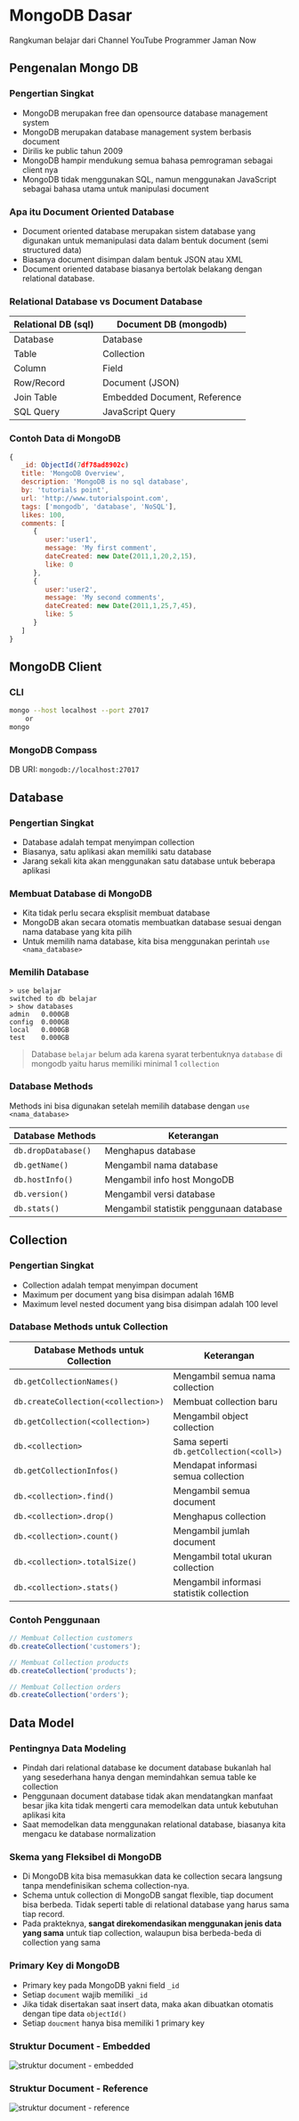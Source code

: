 # MongoDB Dasar
Rangkuman belajar dari Channel YouTube Programmer Jaman Now


## Pengenalan Mongo DB

### Pengertian Singkat
- MongoDB merupakan free dan opensource database management system
- MongoDB merupakan database management system berbasis document 
- Dirilis ke public tahun 2009
- MongoDB hampir mendukung semua bahasa pemrograman sebagai client nya
- MongoDB tidak menggunakan SQL, namun menggunakan JavaScript sebagai bahasa utama untuk manipulasi document

### Apa itu Document Oriented Database
- Document oriented database merupakan sistem database yang digunakan untuk memanipulasi data dalam bentuk document (semi structured data)
- Biasanya document disimpan dalam bentuk JSON atau XML
- Document oriented database biasanya bertolak belakang dengan relational database. 

### Relational Database vs Document Database
| Relational DB (sql)   | Document DB (mongodb)         |
| --------------------- | ----------------------------- |
| Database              | Database                      |
| Table                 | Collection                    |
| Column                | Field                         |
| Row/Record            | Document (JSON)               |
| Join Table            | Embedded Document, Reference  |
| SQL Query             | JavaScript Query              |

### Contoh Data di MongoDB
```js
{
   _id: ObjectId(7df78ad8902c)
   title: 'MongoDB Overview', 
   description: 'MongoDB is no sql database',
   by: 'tutorials point',
   url: 'http://www.tutorialspoint.com',
   tags: ['mongodb', 'database', 'NoSQL'],
   likes: 100, 
   comments: [	
      {
         user:'user1',
         message: 'My first comment',
         dateCreated: new Date(2011,1,20,2,15),
         like: 0 
      },
      {
         user:'user2',
         message: 'My second comments',
         dateCreated: new Date(2011,1,25,7,45),
         like: 5
      }
   ]
}
```


## MongoDB Client

### CLI
```bash
mongo --host localhost --port 27017
    or
mongo
```

### MongoDB Compass
DB URI: `mongodb://localhost:27017`


## Database

### Pengertian Singkat
- Database adalah tempat menyimpan collection 
- Biasanya, satu aplikasi akan memiliki satu database
- Jarang sekali kita akan menggunakan satu database untuk beberapa aplikasi

### Membuat Database di MongoDB
- Kita tidak perlu secara eksplisit membuat database
- MongoDB akan secara otomatis membuatkan database sesuai dengan nama database yang kita pilih
- Untuk memilih nama database, kita bisa menggunakan perintah `use <nama_database>`

### Memilih Database
```
> use belajar
switched to db belajar
> show databases
admin   0.000GB
config  0.000GB
local   0.000GB
test    0.000GB
```

> Database `belajar` belum ada karena syarat terbentuknya `database` di mongodb yaitu harus memiliki minimal 1 `collection`

### Database Methods

Methods ini bisa digunakan setelah memilih database dengan `use <nama_database>`

| Database Methods | Keterangan |
| --- | --- |
| `db.dropDatabase()` | Menghapus database |
| `db.getName()` | Mengambil nama database |
| `db.hostInfo()` | Mengambil info host MongoDB |
| `db.version()` | Mengambil versi database |
| `db.stats()` | Mengambil statistik penggunaan database |


## Collection

### Pengertian Singkat

- Collection adalah tempat menyimpan document
- Maximum per document yang bisa disimpan adalah 16MB
- Maximum level nested document yang bisa disimpan adalah 100 level 

### Database Methods untuk Collection

| Database Methods untuk Collection | Keterangan |
| --- | --- |
| `db.getCollectionNames()` | Mengambil semua nama collection |
| `db.createCollection(<collection>)` | Membuat collection baru |
| `db.getCollection(<collection>)` | Mengambil object collection |
| `db.<collection>` | Sama seperti `db.getCollection(<coll>)` |
| `db.getCollectionInfos()` | Mendapat informasi semua collection |
| `db.<collection>.find()` | Mengambil semua document |
| `db.<collection>.drop()` | Menghapus collection |
| `db.<collection>.count()` | Mengambil jumlah document |
| `db.<collection>.totalSize()` | Mengambil total ukuran collection |
| `db.<collection>.stats()` | Mengambil informasi statistik collection |

### Contoh Penggunaan

```js
// Membuat Collection customers
db.createCollection('customers');

// Membuat Collection products
db.createCollection('products');

// Membuat Collection orders
db.createCollection('orders');
```

## Data Model

### Pentingnya Data Modeling
- Pindah dari relational database ke document database bukanlah hal yang sesederhana hanya dengan memindahkan semua table ke collection
- Penggunaan document database tidak akan mendatangkan manfaat besar jika kita tidak mengerti cara memodelkan data untuk kebutuhan aplikasi kita
- Saat memodelkan data menggunakan relational database, biasanya kita mengacu ke database normalization 

### Skema yang Fleksibel di MongoDB
- Di MongoDB kita bisa memasukkan data ke collection secara langsung tanpa mendefinisikan schema collection-nya.
- Schema untuk collection di MongoDB sangat flexible, tiap document bisa berbeda. Tidak seperti table di relational database yang harus sama tiap record.
- Pada prakteknya, **sangat direkomendasikan menggunakan jenis data yang sama** untuk tiap collection, walaupun bisa berbeda-beda di collection yang sama

### Primary Key di MongoDB
- Primary key pada MongoDB yakni field `_id`
- Setiap `document` wajib memiliki `_id`
- Jika tidak disertakan saat insert data, maka akan dibuatkan otomatis dengan tipe data `objectId()`
- Setiap `doucment` hanya bisa memiliki 1 primary key

### Struktur Document - Embedded
![struktur document - embedded](img/data-model-1.png)

### Struktur Document - Reference
![struktur document - reference](img/data-model-2.png)